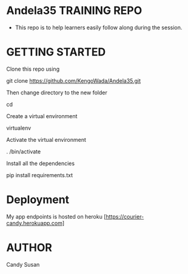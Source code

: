 # Andela35 TRAINING REPO
* This repo is to help learners easily follow along during the session.

# GETTING STARTED
Clone this repo using

git clone https://github.com/KengoWada/Andela35.git

Then change directory to the new folder

cd <Directory-Name>

Create a virtual environment

virtualenv <virtual-env-name>

Activate the virtual environment

. <virtual-env-name>/bin/activate

Install all the dependencies

pip install requirements.txt

# Deployment

My app endpoints is hosted on heroku [https://courier-candy.herokuapp.com]


# AUTHOR
Candy Susan
